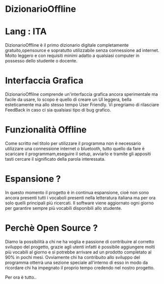 # DizionarioOffline

# Lang : ITA

DizionarioOffline è il primo dizionario digitale completamente gratuito,opensource e sopratutto utilizzabile senza connessione ad internet.
Molto leggero e con requisiti minimi adatto a qualsiasi computer in possesso dello studente o docente.

# Interfaccia Grafica
DizionarioOffilne comprende un'interfaccia grafica ancora sperimentale ma facile da usare, lo scopo è quello di creare un UI leggera, bella esteticamente ma allo stesso tempo User Friendly.
Vi pregriamo di rilasciare FeedBack in caso ci sia qualsiasi tipo di bug grafico.

# Funzionalità Offline
Come scritto nel titolo per utilizzare il programma non è necessario utilizzare una connessione internet o bluetooth, tutto quello da fare è scaricare il programmam,eseguire il setup, avviarlo e tramite gli appositi tasti cercare il significato della parola interessata.

# Espansione ?
In questo momento il progetto è in continua espansione, cioè non sono ancora presenti tutti i vocaboli presenti nella letteratura italiana ma per ora solo quelli principali più ricercati.
Il software viene aggiornato ogni giorno per garantire sempre più vocabili disponibili allo studente.

# Perchè Open Source ?
Diamo la possibilità a chi ne ha voglia e passione di contribuire al corretto sviluppo del progetto, grazie agli utenti infatti è possibile aggiungere molti più vocabili al giorno e si potrebbe arrivare ad un prodotto completato al 90% in pochi mesi.
Ovviamente chi ha contribuito allo sviluppo del programma otterrà una sezione speciale all'interno di esso in modo da ricordare chi ha impegnato il proprio tempo credendo nel nostro progetto.

Per ora è tutto..
